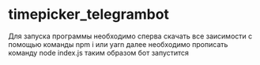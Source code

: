 # timepicker_telegrambot
Для запуска программы необходимо сперва скачать все заисимости с помощью команды npm i или yarn
далее необходимо прописать команду node index.js таким образом бот запустится
